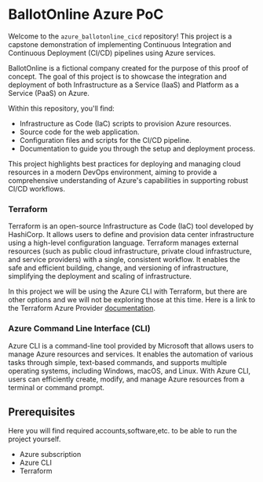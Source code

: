 # BallotOnline Azure PoC

Welcome to the `azure_ballotonline_cicd` repository! This project is a capstone demonstration of implementing Continuous Integration and Continuous Deployment (CI/CD) pipelines using Azure services.

BallotOnline is a fictional company created for the purpose of this proof of concept. The goal of this project is to showcase the integration and deployment of both Infrastructure as a Service (IaaS) and Platform as a Service (PaaS) on Azure.

Within this repository, you'll find:
- Infrastructure as Code (IaC) scripts to provision Azure resources.
- Source code for the web application.
- Configuration files and scripts for the CI/CD pipeline.
- Documentation to guide you through the setup and deployment process.

This project highlights best practices for deploying and managing cloud resources in a modern DevOps environment, aiming to provide a comprehensive understanding of Azure's capabilities in supporting robust CI/CD workflows.

### Terraform

Terraform is an open-source Infrastructure as Code (IaC) tool developed by HashiCorp. It allows users to define and provision data center infrastructure using a high-level configuration language. Terraform manages external resources (such as public cloud infrastructure, private cloud infrastructure, and service providers) with a single, consistent workflow. It enables the safe and efficient building, change, and versioning of infrastructure, simplifying the deployment and scaling of infrastructure.

In this project we will be using the Azure CLI with Terraform, but there are other options and we will not be exploring those at this time. Here is a link to the Terraform Azure Provider [documentation](https://registry.terraform.io/providers/hashicorp/azurerm/latest/docs).

### Azure Command Line Interface (CLI)

Azure CLI is a command-line tool provided by Microsoft that allows users to manage Azure resources and services. It enables the automation of various tasks through simple, text-based commands, and supports multiple operating systems, including Windows, macOS, and Linux. With Azure CLI, users can efficiently create, modify, and manage Azure resources from a terminal or command prompt.


## Prerequisites

Here you will find required accounts,software,etc. to be able to run the project yourself.

- Azure subscription
- Azure CLI
- Terraform


